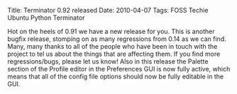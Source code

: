 Title: Terminator 0.92 released
Date: 2010-04-07
Tags: FOSS Techie Ubuntu Python Terminator

Hot on the heels of 0.91 we have a new release for you. This is another bugfix release, stomping on as many regressions from 0.14 as we can find. Many, many thanks to all of the people who have been in touch with the project to tel us about the things that are affecting them. If you find more regressions/bugs, please let us know!
Also in this release the Palette section of the Profile editor in the Preferences GUI is now fully active, which means that all of the config file options should now be fully editable in the GUI.
